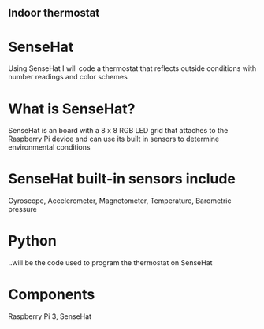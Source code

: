 ## Indoor thermostat

# SenseHat
Using SenseHat I will code a thermostat that reflects outside conditions with number readings and color schemes

# What is SenseHat?
SenseHat is an board with a 8 x 8 RGB LED grid that attaches to the Raspberry Pi device and can use its built in sensors to determine
environmental conditions

# SenseHat built-in sensors include
Gyroscope,
Accelerometer,
Magnetometer,
Temperature,
Barometric pressure

# Python
..will be the code used to program the thermostat on SenseHat

# Components 
Raspberry Pi 3,
SenseHat
    
